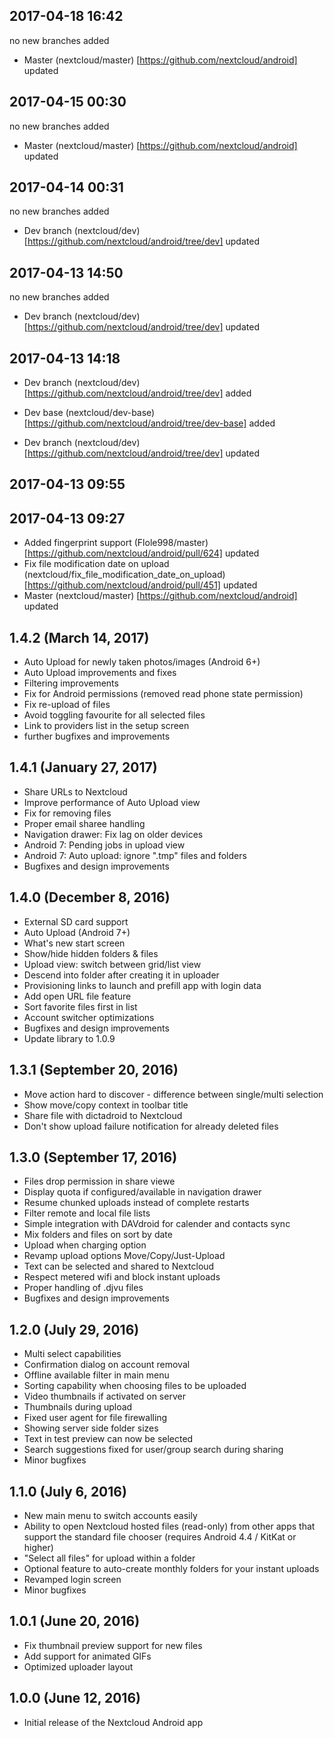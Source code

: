## 2017-04-18 16:42
no new branches added

- Master (nextcloud/master) [https://github.com/nextcloud/android] updated

## 2017-04-15 00:30
no new branches added

- Master (nextcloud/master) [https://github.com/nextcloud/android] updated

## 2017-04-14 00:31
no new branches added

- Dev branch (nextcloud/dev) [https://github.com/nextcloud/android/tree/dev] updated

## 2017-04-13 14:50
no new branches added

- Dev branch (nextcloud/dev) [https://github.com/nextcloud/android/tree/dev] updated

## 2017-04-13 14:18
- Dev branch (nextcloud/dev) [https://github.com/nextcloud/android/tree/dev] added
- Dev base (nextcloud/dev-base) [https://github.com/nextcloud/android/tree/dev-base] added

- Dev branch (nextcloud/dev) [https://github.com/nextcloud/android/tree/dev] updated

## 2017-04-13 09:55


## 2017-04-13 09:27

- Added fingerprint support (Flole998/master) [https://github.com/nextcloud/android/pull/624] updated
- Fix file modification date on upload (nextcloud/fix_file_modification_date_on_upload) [https://github.com/nextcloud/android/pull/451] updated
- Master (nextcloud/master) [https://github.com/nextcloud/android] updated

## 1.4.2 (March 14, 2017)
- Auto Upload for newly taken photos/images (Android 6+)
- Auto Upload improvements and fixes
- Filtering improvements
- Fix for Android permissions (removed read phone state permission)
- Fix re-upload of files
- Avoid toggling favourite for all selected files
- Link to providers list in the setup screen
- further bugfixes and improvements

## 1.4.1 (January 27, 2017)
- Share URLs to Nextcloud
- Improve performance of Auto Upload view
- Fix for removing files
- Proper email sharee handling
- Navigation drawer: Fix lag on older devices
- Android 7: Pending jobs in upload view
- Android 7: Auto upload: ignore ".tmp" files and folders
- Bugfixes and design improvements

## 1.4.0 (December 8, 2016)

- External SD card support
- Auto Upload (Android 7+)
- What's new start screen
- Show/hide hidden folders & files
- Upload view: switch between grid/list view
- Descend into folder after creating it in uploader
- Provisioning links to launch and prefill app with login data
- Add open URL file feature
- Sort favorite files first in list
- Account switcher optimizations
- Bugfixes and design improvements
- Update library to 1.0.9

## 1.3.1 (September 20, 2016)

- Move action hard to discover - difference between single/multi selection
- Show move/copy context in toolbar title
- Share file with dictadroid to Nextcloud
- Don't show upload failure notification for already deleted files

## 1.3.0 (September 17, 2016)

- Files drop permission in share viewe
- Display quota if configured/available in navigation drawer
- Resume chunked uploads instead of complete restarts
- Filter remote and local file lists
- Simple integration with DAVdroid for calender and contacts sync
- Mix folders and files on sort by date
- Upload when charging option
- Revamp upload options Move/Copy/Just-Upload
- Text can be selected and shared to Nextcloud
- Respect metered wifi and block instant uploads
- Proper handling of .djvu files
- Bugfixes and design improvements

## 1.2.0 (July 29, 2016)

- Multi select capabilities
- Confirmation dialog on account removal
- Offline available filter in main menu
- Sorting capability when choosing files to be uploaded
- Video thumbnails if activated on server
- Thumbnails during upload
- Fixed user agent for file firewalling
- Showing server side folder sizes
- Text in test preview can now be selected
- Search suggestions fixed for user/group search during sharing
- Minor bugfixes

## 1.1.0 (July 6, 2016)

- New main menu to switch accounts easily
- Ability to open Nextcloud hosted files (read-only) from other apps that support the standard file chooser (requires Android 4.4 / KitKat or higher)
- "Select all files" for upload within a folder
- Optional feature to auto-create monthly folders for your instant uploads
- Revamped login screen
- Minor bugfixes

## 1.0.1 (June 20, 2016)

- Fix thumbnail preview support for new files
- Add support for animated GIFs
- Optimized uploader layout

## 1.0.0 (June 12, 2016)

- Initial release of the Nextcloud Android app 
